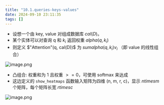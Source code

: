 ```yaml
---
title: "10.1.queries-keys-values"
date: 2024-09-10 23:11:35
tags: []
---
```

- 设想一个由 key, value 对组成数据库 $cal(D)$。
- 某个实体可以对查询 q 和 $k_i$ 返回权重 $alpha(q, k_i)$
- 则定义 $"Attention"(q, cal(D))$ 为 $sum alpha(q, k_i) v_i$ （即 value 的线性组合）

![image.png](https://how-to-1258460161.cos.ap-shanghai.myqcloud.com/how-to/20240911221742.webp)

- 凸组合: 权重和为 1 且权重 $>= 0$，可使用 softmax 来达成
- 这边定义的 `show_heatmaps` 函数输入矩阵为四维 (n, m, r, c)，显示 $n times m$ 个矩阵，每个矩阵长宽 $r times c$

![image.png](https://how-to-1258460161.cos.ap-shanghai.myqcloud.com/how-to/20240911230725.webp)
